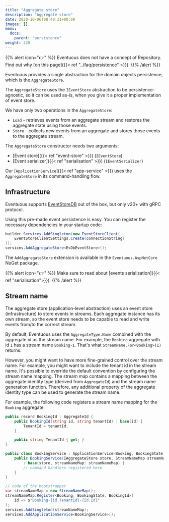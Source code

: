 ```yaml
---
title: "Aggregate store"
description: "Aggregate store"
date: 2020-10-06T08:49:31+00:00
images: []
menu:
  docs:
    parent: "persistence"
weight: 320
---
```


{{% alert icon="👉" %}}
Eventuous does not have a concept of Repository. Find out why [on this page]({{< ref "../faq/persistence" >}}).
{{% /alert %}}

Eventuous provides a single abstraction for the domain objects persistence, which is the `AggregateStore`.

The `AggregateStore` uses the `IEventStore` abstraction to be persistence-agnostic, so it can be used as-is, when you give it a proper implementation of event store.

We have only two operations in the `AggregateStore`:
- `Load` - retrieves events from an aggregate stream and restores the aggregate state using those events.
- `Store` - collects new events from an aggregate and stores those events to the aggregate stream.

The `AggregateStore` constructor needs two arguments:
- [Event store]({{< ref "event-store" >}}) (`IEventStore`)
- [Event serializer]({{< ref "serialisation" >}}) (`IEventSerializer`)

Our [`ApplicationService`]({{< ref "app-service" >}}) uses the `AggregateStore` in its command-handling flow.

## Infrastructure

Eventuous supports [EventStoreDB](https://eventstore.com) out of the box, but only v20+ with gRPC protocol.

Using this pre-made event persistence is easy. You can register the necessary dependencies in your startup code:

```csharp
builder.Services.AddSingleton(new EventStoreClient(
    EventStoreClientSettings.Create(connectionString)
));
services.AddAggregateStore<EsDbEventStore>();
```

The `AddAggregateStore` extension is available in the `Eventuous.AspNetCore` NuGet package.

{{% alert icon="👉" %}}
Make sure to read about [events serialisation]({{< ref "serialisation">}}).
{{% /alert %}}

## Stream name

The aggregate store (application-level abstraction) uses an event store (infrastructure) to store events in streams. Each aggregate instance has its own stream, so the event store needs to be capable to read and write events from/to the correct stream.

By default, Eventuous uses the `AggregateType.Name` combined with the aggregate id as the stream name. For example, the `Booking` aggregate with id `1` has a stream name `Booking-1`. That's what `StreamName.For<Booking>(1)` returns.

However, you might want to have more fine-grained control over the stream name. For example, you might want to include the tenant id in the stream name. It's possible to override the default convention by configuring the stream name mapping. The stream map contains a mapping between the aggregate identity type (derived from `AggregateId`) and the stream name generation function. Therefore, any additional property of the aggregate identity type can be used to generate the stream name.

For example, the following code registers a stream name mapping for the `Booking` aggregate:

```csharp
public record BookingId : AggregateId {
    public BookingId(string id, string tenantId) : base(id) {
        TenantId = tenantId;
    }

    public string TenantId { get; }
}

public class BookingService : ApplicationService<Booking, BookingState, BookingId> {
    public BookingService(IAggregateStore store, StreamNameMap streamNameMap)
        : base(store, streamNameMap: streamNameMap) {
        // command handlers registered here
    }
}

// code of the bootstrapper
var streamNameMap = new StreamNameMap();
streamNameMap.Register<Booking, BookingState, BookingId>(
    id => $"Booking-{id.TenantId}-{id.Id}"
);
services.AddSingleton(streamNameMap);
services.AddApplicationService<BookingService>();
```
